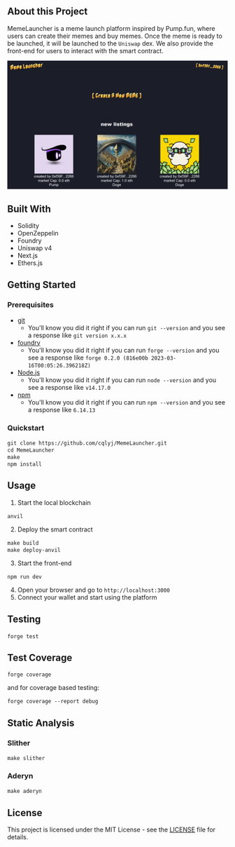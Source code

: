 ## About this Project

MemeLauncher is a meme launch platform inspired by Pump.fun, where users can create their memes and buy memes. Once the meme is ready to be launched, it will be launched to the `Uniswap` dex. We also provide the front-end for users to interact with the smart contract.

![MemeLauncher](public/memeLauncher.jpg)

## Built With

- Solidity
- OpenZeppelin
- Foundry
- Uniswap v4
- Next.js
- Ethers.js

## Getting Started

### Prerequisites

- [git](https://git-scm.com/book/en/v2/Getting-Started-Installing-Git)
  - You'll know you did it right if you can run `git --version` and you see a response like `git version x.x.x`
- [foundry](https://getfoundry.sh/)
  - You'll know you did it right if you can run `forge --version` and you see a response like `forge 0.2.0 (816e00b 2023-03-16T00:05:26.396218Z)`
- [Node.js](https://nodejs.org/en/)
  - You'll know you did it right if you can run `node --version` and you see a response like `v14.17.0`
- [npm](https://www.npmjs.com/get-npm)
  - You'll know you did it right if you can run `npm --version` and you see a response like `6.14.13`

### Quickstart

```
git clone https://github.com/cqlyj/MemeLauncher.git
cd MemeLauncher
make
npm install
```

## Usage

1. Start the local blockchain

```
anvil
```

2. Deploy the smart contract

```
make build
make deploy-anvil
```

3. Start the front-end

```
npm run dev
```

4. Open your browser and go to `http://localhost:3000`
5. Connect your wallet and start using the platform

## Testing

```
forge test
```

## Test Coverage

```
forge coverage
```

and for coverage based testing:

```
forge coverage --report debug
```

## Static Analysis

### Slither

```
make slither
```

### Aderyn

```
make aderyn
```

## License

This project is licensed under the MIT License - see the [LICENSE](LICENSE) file for details.
